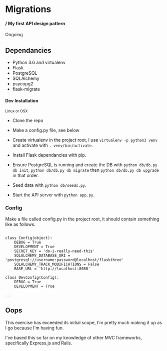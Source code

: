# Migrations
#### / My first API design pattern

Ongoing

## Dependancies

- Python 3.6 and virtualenv
- Flask
- PostgreSQL
- SQLAlchemy
- psycopg2
- flask-migrate

#### Dev Installation
<small>Linux or OSX</small>

- Clone the repo

- Make a config.py file, see below

- Create virtualenv in the project root, I use ```virtualenv -p python3 venv``` and activate with ```. venv/bin/activate```.

- Install Flask dependancies with pip.

- Ensure PostgreSQL is running and create the DB with ```python db/db.py db init```, ```python db/db.py db migrate``` then ```python db/db.py db upgrade``` in that order.

- Seed data with ```python db/seeds.py```.

- Start the API server with ```python app.py```.

### Config

Make a file called config.py in the project root, it should contain something like as follows.

```

class Config(object):
    DEBUG = True
    DEVELOPMENT = True
    SECRET_KEY = 'do-i-really-need-this'
    SQLALCHEMY_DATABASE_URI = 'postgresql://username:password@localhost/flaskthree'
    SQLALCHEMY_TRACK_MODIFICATIONS = False
    BASE_URL = 'http://localhost:8080'

class DevConfig(Config):
    DEBUG = True
    DEVELOPMENT = True

...

```


## Oops

This exercise has exceeded its initial scope, I'm pretty much making it up as I go because I'm having fun.

I've based this so far on my knowledge of other MVC frameworks, specifically Express.js and Rails.
